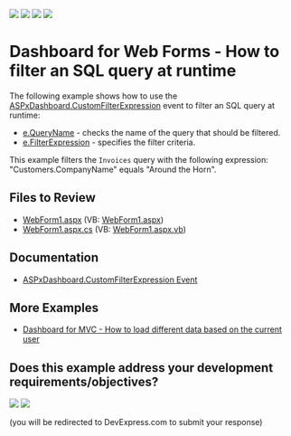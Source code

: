 <!-- default badges list -->
![](https://img.shields.io/endpoint?url=https://codecentral.devexpress.com/api/v1/VersionRange/128579849/21.2.4%2B)
[![](https://img.shields.io/badge/Open_in_DevExpress_Support_Center-FF7200?style=flat-square&logo=DevExpress&logoColor=white)](https://supportcenter.devexpress.com/ticket/details/T479085)
[![](https://img.shields.io/badge/📖_How_to_use_DevExpress_Examples-e9f6fc?style=flat-square)](https://docs.devexpress.com/GeneralInformation/403183)
[![](https://img.shields.io/badge/💬_Leave_Feedback-feecdd?style=flat-square)](#does-this-example-address-your-development-requirementsobjectives)
<!-- default badges end -->

# Dashboard for Web Forms - How to filter an SQL query at runtime

The following example shows how to use the [ASPxDashboard.CustomFilterExpression](https://docs.devexpress.com/Dashboard/DevExpress.DashboardWeb.ASPxDashboard.CustomFilterExpression) event to filter an SQL query at runtime:

- [e.QueryName](https://docs.devexpress.com/CoreLibraries/DevExpress.DataAccess.CustomFilterExpressionEventArgs.QueryName) - checks the name of the query that should be filtered. 
- [e.FilterExpression](https://docs.devexpress.com/CoreLibraries/DevExpress.DataAccess.CustomFilterExpressionEventArgs.FilterExpression) - specifies the filter criteria.

This example filters the `Invoices` query with the following expression: "Customers.CompanyName" equals "Around the Horn".

## Files to Review

* [WebForm1.aspx](./CS/ASPxDashboard_CustomFilterExpression/WebForm1.aspx) (VB: [WebForm1.aspx](./VB/ASPxDashboard_CustomFilterExpression/WebForm1.aspx))
* [WebForm1.aspx.cs](./CS/ASPxDashboard_CustomFilterExpression/WebForm1.aspx.cs) (VB: [WebForm1.aspx.vb](./VB/ASPxDashboard_CustomFilterExpression/WebForm1.aspx.vb))

## Documentation

- [ASPxDashboard.CustomFilterExpression Event](https://docs.devexpress.com/Dashboard/DevExpress.DashboardWeb.ASPxDashboard.CustomFilterExpression)

## More Examples

- [Dashboard for MVC - How to load different data based on the current user](https://github.com/DevExpress-Examples/DashboardDifferentUserDataMVC)
<!-- feedback -->
## Does this example address your development requirements/objectives?

[<img src="https://www.devexpress.com/support/examples/i/yes-button.svg"/>](https://www.devexpress.com/support/examples/survey.xml?utm_source=github&utm_campaign=web-dashboard-filter-sql-query-at-runtime&~~~was_helpful=yes) [<img src="https://www.devexpress.com/support/examples/i/no-button.svg"/>](https://www.devexpress.com/support/examples/survey.xml?utm_source=github&utm_campaign=web-dashboard-filter-sql-query-at-runtime&~~~was_helpful=no)

(you will be redirected to DevExpress.com to submit your response)
<!-- feedback end -->
